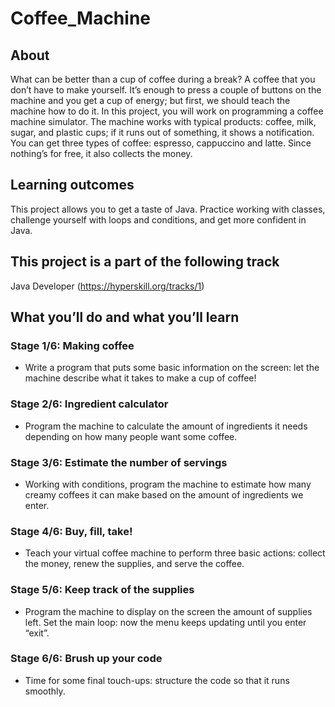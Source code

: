 # Coffee_Machine

## About
What can be better than a cup of coffee during a break? A coffee that you don’t have to make yourself. It’s enough to press a couple of buttons on the machine and you get a cup of energy; but first, we should teach the machine how to do it. In this project, you will work on programming a coffee machine simulator. The machine works with typical products: coffee, milk, sugar, and plastic cups; if it runs out of something, it shows a notification. You can get three types of coffee: espresso, cappuccino and latte. Since nothing’s for free, it also collects the money.

## Learning outcomes
This project allows you to get a taste of Java. Practice working with classes, challenge yourself with loops and conditions, and get more confident in Java.

## This project is a part of the following track
Java Developer (https://hyperskill.org/tracks/1)

## What you’ll do and what you’ll learn

### Stage 1/6: Making coffee
- Write a program that puts some basic information on the screen: let the machine describe what it takes to make a cup of coffee!

### Stage 2/6: Ingredient calculator
- Program the machine to calculate the amount of ingredients it needs depending on how many people want some coffee.

### Stage 3/6: Estimate the number of servings
- Working with conditions, program the machine to estimate how many creamy coffees it can make based on the amount of ingredients we enter.

### Stage 4/6: Buy, fill, take!
- Teach your virtual coffee machine to perform three basic actions: collect the money, renew the supplies, and serve the coffee.

### Stage 5/6: Keep track of the supplies
- Program the machine to display on the screen the amount of supplies left. Set the main loop: now the menu keeps updating until you enter “exit”.

### Stage 6/6: Brush up your code
- Time for some final touch-ups: structure the code so that it runs smoothly. 
